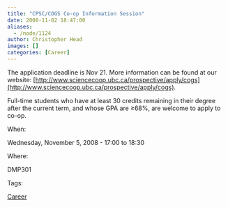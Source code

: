 ```yaml
---
title: "CPSC/COGS Co-op Information Session"
date: 2008-11-02 18:47:00
aliases:
  - /node/1124
author: Christopher Head
images: []
categories: [Career]
---
```


The application deadline is Nov 21. More information can be found at our website: [http://www.sciencecoop.ubc.ca/prospective/apply/cogs](http://www.sciencecoop.ubc.ca/prospective/apply/cogs).

Full-time students who have at least 30 credits remaining in their degree after the current term, and whose GPA are ≥68%, are welcome to apply to co-op.

When:

Wednesday, November 5, 2008 - 17:00 to 18:30

Where:

DMP301

Tags:

[Career](/career)
